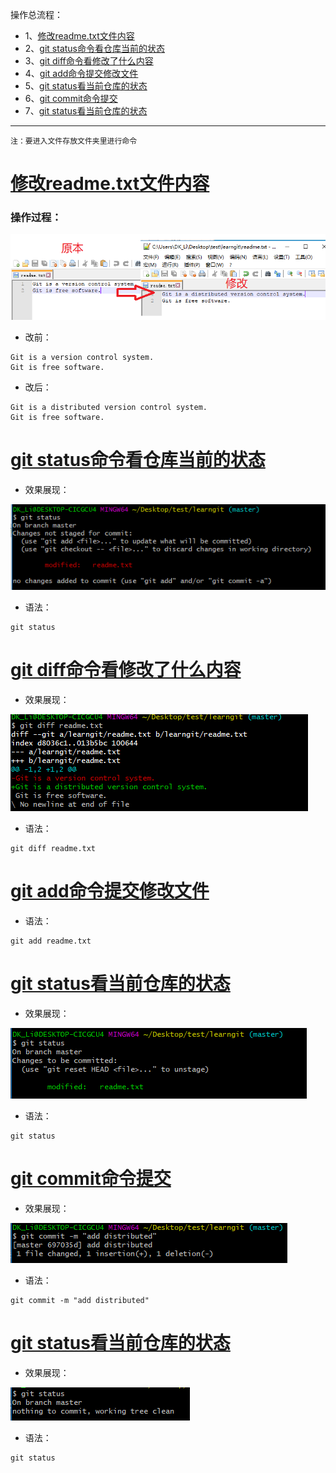 操作总流程：
- 1、[修改readme.txt文件内容](#git-01)
- 2、[git status命令看仓库当前的状态](#git-02)
- 3、[git diff命令看修改了什么内容](#git-03)
- 4、[git add命令提交修改文件](#git-04)
- 5、[git status看当前仓库的状态](#git-05)
- 6、[git commit命令提交](#git-06)
- 7、[git status看当前仓库的状态](#git-07)

----------

`注：要进入文件存放文件夹里进行命令`

# <a name="git-01" href="#" >修改readme.txt文件内容</a>
### 操作过程：

![](image/4-1.png)

- 改前：
```
Git is a version control system.
Git is free software.
```

- 改后：
```
Git is a distributed version control system.
Git is free software.
```
# <a name="git-02" href="#" >git status命令看仓库当前的状态</a>

- 效果展现：

![](image/4-2.png)

- 语法：
```
git status
```

# <a name="git-03" href="#" >git diff命令看修改了什么内容</a>
- 效果展现：

![](image/4-3.png)

- 语法：
```
git diff readme.txt
```

# <a name="git-04" href="#" >git add命令提交修改文件</a>

- 语法：
```
git add readme.txt
```

# <a name="git-05" href="#" >git status看当前仓库的状态</a>
- 效果展现：

![](image/4-4.png)

- 语法：
```
git status
```

# <a name="git-06" href="#" >git commit命令提交</a>
- 效果展现：

![](image/4-5.png)

- 语法：
```
git commit -m "add distributed"
```

# <a name="git-07" href="#" >git status看当前仓库的状态</a>
- 效果展现：

![](image/4-6.png)

- 语法：
```
git status
```